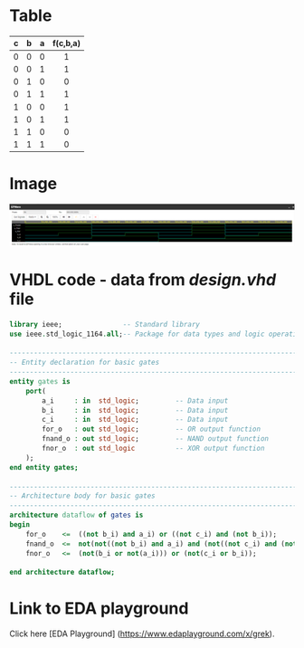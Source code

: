 # Table
| **c** | **b** |**a** | **f(c,b,a)** |
| :-: | :-: | :-: | :-: |
| 0 | 0 | 0 | 1 |
| 0 | 0 | 1 | 1 |
| 0 | 1 | 0 | 0 |
| 0 | 1 | 1 | 1 |
| 1 | 0 | 0 | 1 |
| 1 | 0 | 1 | 1 |
| 1 | 1 | 0 | 0 |
| 1 | 1 | 1 | 0 |

# Image
![alt text](https://github.com/DavidSedlacekTN/Digital-electronics-1/blob/main/Labs/01-gates/Images/DeMorgansLaws.PNG)

# VHDL code - data from *design.vhd* file
 
```VHDL
library ieee;               -- Standard library
use ieee.std_logic_1164.all;-- Package for data types and logic operations

------------------------------------------------------------------------
-- Entity declaration for basic gates
------------------------------------------------------------------------
entity gates is
    port(
        a_i     : in  std_logic;         -- Data input
        b_i     : in  std_logic;         -- Data input
        c_i	    : in  std_logic;		 -- Data input
        for_o   : out std_logic;         -- OR output function
        fnand_o : out std_logic;         -- NAND output function
        fnor_o  : out std_logic          -- XOR output function         
    );
end entity gates;

------------------------------------------------------------------------
-- Architecture body for basic gates
------------------------------------------------------------------------
architecture dataflow of gates is
begin
    for_o    <=  ((not b_i) and a_i) or ((not c_i) and (not b_i));
    fnand_o  <=  not(not((not b_i) and a_i) and (not((not c_i) and (not b_i))));
    fnor_o   <=  (not(b_i or not(a_i))) or (not(c_i or b_i));

end architecture dataflow;
```

# Link to EDA playground
Click here [EDA Playground] (https://www.edaplayground.com/x/grek).



